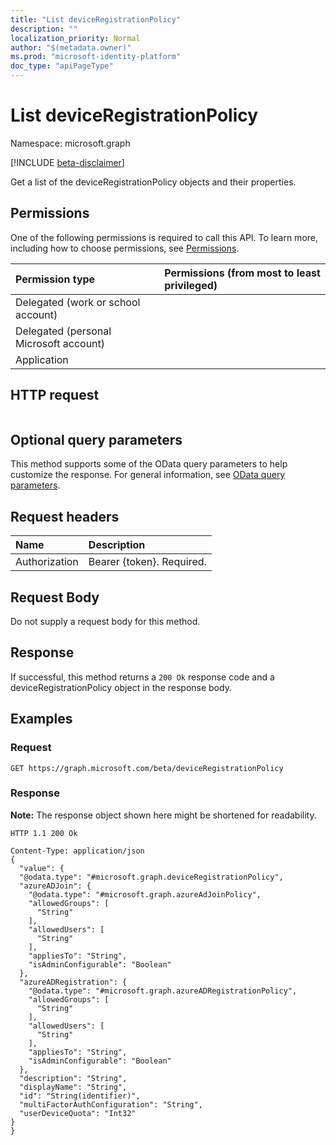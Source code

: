 ```yaml
---
title: "List deviceRegistrationPolicy"
description: ""
localization_priority: Normal
author: "$(metadata.owner)"
ms.prod: "microsoft-identity-platform"
doc_type: "apiPageType"
---
```


# List deviceRegistrationPolicy

Namespace: microsoft.graph

[!INCLUDE [beta-disclaimer](../../includes/beta-disclaimer.md)]

Get a list of the deviceRegistrationPolicy objects and their properties.

## Permissions

One of the following permissions is required to call this API. To learn more, including how to choose permissions, see [Permissions](/graph/permissions-reference).

| Permission type                        | Permissions (from most to least privileged) |
| :------------------------------------- | :------------------------------------------ |
| Delegated (work or school account)     |                                             |
| Delegated (personal Microsoft account) |                                             |
| Application                            |                                             |

## HTTP request

<!-- {
  "blockType": "ignored"
}
-->

```http

```

## Optional query parameters

This method supports some of the OData query parameters to help customize the response. For general information, see [OData query parameters](/graph/query-parameters).

## Request headers

| Name          | Description               |
| :------------ | :------------------------ |
| Authorization | Bearer {token}. Required. |

## Request Body

<!-- Actions and Functions -->

<!-- CRUD Methods -->

Do not supply a request body for this method.

## Response

If successful, this method returns a `200 Ok` response code and a deviceRegistrationPolicy object in the response body.

## Examples

### Request

<!-- {
  "blockType": "request",
  "name": "list_deviceregistrationpolicy"
}
-->

```http
GET https://graph.microsoft.com/beta/deviceRegistrationPolicy

```

### Response

**Note:** The response object shown here might be shortened for readability.

<!-- {
  "blockType": "response",
  "truncated": true,
  "@odata.type": "microsoft.deviceRegistrationPolicy.deviceRegistrationPolicy"
}
-->

```http
HTTP 1.1 200 Ok

Content-Type: application/json
{
  "value": {
  "@odata.type": "#microsoft.graph.deviceRegistrationPolicy",
  "azureADJoin": {
    "@odata.type": "#microsoft.graph.azureAdJoinPolicy",
    "allowedGroups": [
      "String"
    ],
    "allowedUsers": [
      "String"
    ],
    "appliesTo": "String",
    "isAdminConfigurable": "Boolean"
  },
  "azureADRegistration": {
    "@odata.type": "#microsoft.graph.azureADRegistrationPolicy",
    "allowedGroups": [
      "String"
    ],
    "allowedUsers": [
      "String"
    ],
    "appliesTo": "String",
    "isAdminConfigurable": "Boolean"
  },
  "description": "String",
  "displayName": "String",
  "id": "String(identifier)",
  "multiFactorAuthConfiguration": "String",
  "userDeviceQuota": "Int32"
}
}

```
